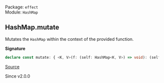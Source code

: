 Package: `effect`<br />
Module: `HashMap`<br />

## HashMap.mutate

Mutates the `HashMap` within the context of the provided function.

**Signature**

```ts
declare const mutate: { <K, V>(f: (self: HashMap<K, V>) => void): (self: HashMap<K, V>) => HashMap<K, V>; <K, V>(self: HashMap<K, V>, f: (self: HashMap<K, V>) => void): HashMap<K, V>; }
```

[Source](https://github.com/Effect-TS/effect/tree/main/packages/effect/src/HashMap.ts#L325)

Since v2.0.0